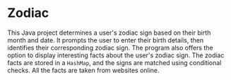 # Zodiac
This Java project determines a user's zodiac sign based on their birth month and date. It prompts the user to enter their birth details, then identifies their corresponding zodiac sign. The program also offers the option to display interesting facts about the user's zodiac sign. The zodiac facts are stored in a `HashMap`, and the signs are matched using conditional checks.
All the facts are taken from websites online.
